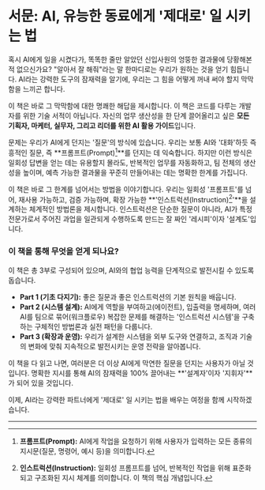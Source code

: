 # 서문: AI, 유능한 동료에게 '제대로' 일 시키는 법

혹시 AI에게 일을 시켰다가, 똑똑한 줄만 알았던 신입사원의 엉뚱한 결과물에 당황해본 적 없으신가요? "알아서 잘 해줘"라는 말 한마디로는 우리가 원하는 것을 얻기 힘듭니다. AI라는 강력한 도구의 잠재력을 알기에, 우리는 그 힘을 어떻게 꺼내 써야 할지 막막함을 느끼곤 합니다.

이 책은 바로 그 막막함에 대한 명쾌한 해답을 제시합니다. 이 책은 코드를 다루는 개발자를 위한 기술 서적이 아닙니다. 자신의 업무 생산성을 한 단계 끌어올리고 싶은 **모든 기획자, 마케터, 실무자, 그리고 리더를 위한 AI 활용 가이드**입니다.

문제는 우리가 AI에게 던지는 '질문'의 방식에 있습니다. 우리는 보통 AI와 '대화'하듯 즉흥적인 질문, 즉 **프롬프트(Prompt)[^1]**를 던지는 데 익숙합니다. 하지만 이런 방식은 일회성 답변을 얻는 데는 유용할지 몰라도, 반복적인 업무를 자동화하고, 팀 전체의 생산성을 높이며, 예측 가능한 결과물을 꾸준히 만들어내는 데는 명확한 한계를 가집니다.

이 책은 바로 그 한계를 넘어서는 방법을 이야기합니다. 우리는 일회성 '프롬프트'를 넘어, 재사용 가능하고, 검증 가능하며, 확장 가능한 **'인스트럭션(Instruction)[^2]'**을 설계하는 체계적인 방법론을 제시합니다. 인스트럭션은 단순한 질문이 아니라, AI가 특정 전문가로서 주어진 과업을 일관되게 수행하도록 만드는 잘 짜인 '레시피'이자 '설계도'입니다.

### 이 책을 통해 무엇을 얻게 되나요?

이 책은 총 3부로 구성되어 있으며, AI와의 협업 능력을 단계적으로 발전시킬 수 있도록 돕습니다.

- **Part 1 (기초 다지기):** 좋은 질문과 좋은 인스트럭션의 기본 원칙을 배웁니다.
- **Part 2 (시스템 설계):** AI에게 역할을 부여하고(에이전트), 입출력을 명세하며, 여러 AI를 팀으로 묶어(워크플로우) 복잡한 문제를 해결하는 '인스트럭션 시스템'을 구축하는 구체적인 방법론과 실전 패턴을 다룹니다.
- **Part 3 (확장과 운영):** 우리가 설계한 시스템을 외부 도구와 연결하고, 조직과 기술의 변화에 맞춰 지속적으로 발전시키는 운영 전략을 알아봅니다.

이 책을 다 읽고 나면, 여러분은 더 이상 AI에게 막연한 질문을 던지는 사용자가 아닐 것입니다. 명확한 지시를 통해 AI의 잠재력을 100% 끌어내는 **'설계자'이자 '지휘자'**가 되어 있을 것입니다.

이제, AI라는 강력한 파트너에게 '제대로' 일 시키는 법을 배우는 여정을 함께 시작하겠습니다.

---
[^1]: **프롬프트(Prompt):** AI에게 작업을 요청하기 위해 사용자가 입력하는 모든 종류의 지시문(질문, 명령어, 예시 등)을 의미합니다.
[^2]: **인스트럭션(Instruction):** 일회성 프롬프트를 넘어, 반복적인 작업을 위해 표준화되고 구조화된 지시 체계를 의미합니다. 이 책의 핵심 개념입니다.
